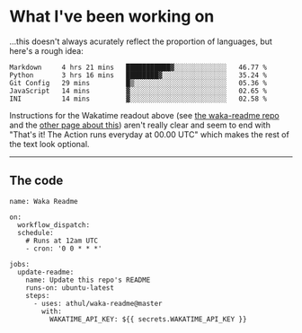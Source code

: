 # What I've been working on

…this doesn't always acurately reflect the proportion of languages, but here's a rough idea:

<!--START_SECTION:waka-->
```text
Markdown     4 hrs 21 mins   ███████████▓░░░░░░░░░░░░░   46.77 % 
Python       3 hrs 16 mins   ████████▓░░░░░░░░░░░░░░░░   35.24 % 
Git Config   29 mins         █▒░░░░░░░░░░░░░░░░░░░░░░░   05.36 % 
JavaScript   14 mins         ▓░░░░░░░░░░░░░░░░░░░░░░░░   02.65 % 
INI          14 mins         ▓░░░░░░░░░░░░░░░░░░░░░░░░   02.58 % 
```
<!--END_SECTION:waka-->

Instructions for the Wakatime readout above (see [the waka-readme repo](https://github.com/athul/waka-readme) and the [other page about this](https://github.com/marketplace/actions/waka-readme)) aren't really clear and seem to end with "That's it! The Action runs everyday at 00.00 UTC" which makes the rest of the text look optional.

---

## The code

```
name: Waka Readme

on:
  workflow_dispatch:
  schedule:
    # Runs at 12am UTC
    - cron: '0 0 * * *'

jobs:
  update-readme:
    name: Update this repo's README
    runs-on: ubuntu-latest
    steps:
      - uses: athul/waka-readme@master
        with:
          WAKATIME_API_KEY: ${{ secrets.WAKATIME_API_KEY }}
```
